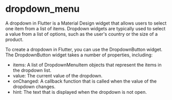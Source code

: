 # dropdown_menu

A dropdown in Flutter is a Material Design widget that allows users to select one item from a list of items. Dropdown widgets are typically used to select a value from a list of options, such as the user's country or the size of a product.

To create a dropdown in Flutter, you can use the DropdownButton widget. The DropdownButton widget takes a number of properties, including:

- items: A list of DropdownMenuItem objects that represent the items in the dropdown list.
- value: The current value of the dropdown.
- onChanged: A callback function that is called when the value of the dropdown changes.
- hint: The text that is displayed when the dropdown is not open.
 
